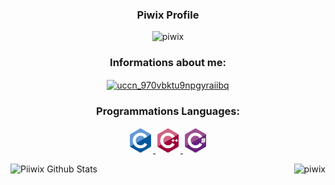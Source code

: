<h3 align="center">Piwix Profile</h3>

<p align="center"> <img src="https://komarev.com/ghpvc/?username=piwix&label=Profile%20views&color=0e75b6&style=flat" alt="piwix" /> </p>

<h3 align="center">Informations about me:</h3>
<p align="center">
<a href="https://www.youtube.com/channel/UCcN_970VBKtU9npGyrAiiBQ" target="blank"><img align="center" src="https://raw.githubusercontent.com/rahuldkjain/github-profile-readme-generator/master/src/images/icons/Social/youtube.svg" alt="uccn_970vbktu9npgyraiibq" height="30" width="40" /></a>
</p>

<h3 align="center">Programmations Languages:</h3>
<p align="center"> <a href="https://www.cprogramming.com/" target="_blank"> <img src="https://raw.githubusercontent.com/devicons/devicon/master/icons/c/c-original.svg" alt="c" width="40" height="40"/> </a> <a href="https://www.w3schools.com/cpp/" target="_blank"> <img src="https://raw.githubusercontent.com/devicons/devicon/master/icons/cplusplus/cplusplus-original.svg" alt="cplusplus" width="40" height="40"/> </a> <a href="https://www.w3schools.com/cs/" target="_blank"> <img src="https://raw.githubusercontent.com/devicons/devicon/master/icons/csharp/csharp-original.svg" alt="csharp" width="40" height="40"/> </a> </p>

<img align="left" alt="Piiwix Github Stats" src="https://github-readme-stats.vercel.app/api?username=Piiwix&show_icons=true&hide_border=true&theme=tokyonight&bg_color=1b1c19&custom_title=Piwix Stats&include_all_commits=true"/>

<img align="right" src="https://github-readme-streak-stats.herokuapp.com/?user=piwix&" alt="piwix" />
